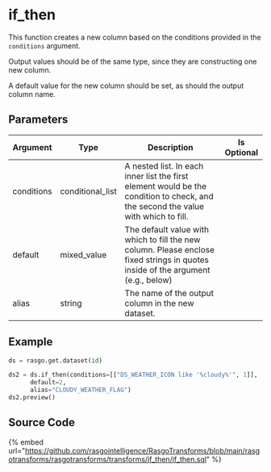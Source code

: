 

# if_then

This function creates a new column based on the conditions provided in the `conditions` argument.

Output values should be of the same type, since they are constructing one new column.

A default value for the new column should be set, as should the output column name.


## Parameters

|  Argument  |       Type       |                                                            Description                                                            | Is Optional |
| ---------- | ---------------- | --------------------------------------------------------------------------------------------------------------------------------- | ----------- |
| conditions | conditional_list | A nested list. In each inner list the first element would be the condition to check, and the second the value with which to fill. |             |
| default    | mixed_value      | The default value with which to fill the new column. Please enclose fixed strings in quotes inside of the argument (e.g., below)  |             |
| alias      | string           | The name of the output column in the new dataset.                                                                                 |             |


## Example

```python
ds = rasgo.get.dataset(id)

ds2 = ds.if_then(conditions=[["DS_WEATHER_ICON like '%cloudy%'", 1]],
      default=2,
      alias="CLOUDY_WEATHER_FLAG")
ds2.preview()
```

## Source Code

{% embed url="https://github.com/rasgointelligence/RasgoTransforms/blob/main/rasgotransforms/rasgotransforms/transforms/if_then/if_then.sql" %}

